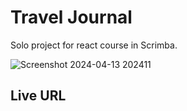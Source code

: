# Travel Journal
Solo project for react course in Scrimba.

![Screenshot 2024-04-13 202411](https://github.com/polcuenca/Travel-Journal/assets/115073490/1bf6d5dc-b3a9-4ff0-be94-cf614fb9f90a)

## Live URL <a href='https://pol-travel-journal.netlify.app'></a>

